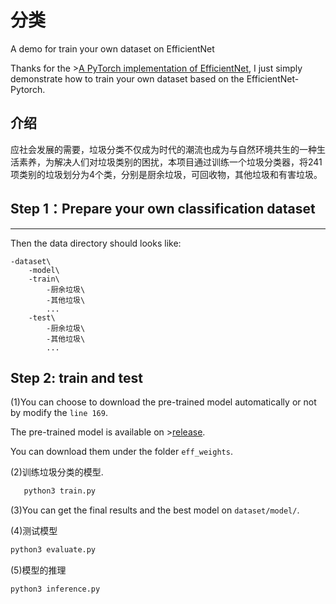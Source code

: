 # 分类
A demo for train your own dataset on EfficientNet

Thanks for the >[A PyTorch implementation of EfficientNet](https://github.com/lukemelas/EfficientNet-PyTorch), I just simply demonstrate how to train your own dataset based on the EfficientNet-Pytorch.

## 介绍

应社会发展的需要，垃圾分类不仅成为时代的潮流也成为与自然环境共生的一种生活素养，为解决人们对垃圾类别的困扰，本项目通过训练一个垃圾分类器，将241项类别的垃圾划分为4个类，分别是厨余垃圾，可回收物，其他垃圾和有害垃圾。

## Step 1：Prepare your own classification dataset
---
Then the data directory should looks like:   
```
-dataset\
    -model\
    -train\
        -厨余垃圾\
        -其他垃圾\
        ...
    -test\
        -厨余垃圾\
        -其他垃圾\
        ...
```

## Step 2: train and test 
(1)You can choose to download the pre-trained model automatically or not by modify the ```line 169```.

The pre-trained model is available on >[release](https://github.com/lukemelas/EfficientNet-PyTorch/releases). 

You can download them under the folder ```eff_weights```.

(2)训练垃圾分类的模型.
 ```python
    python3 train.py
 ```
(3)You can get the final results and the best model on ```dataset/model/```.

(4)测试模型

```python
python3 evaluate.py
```

(5)模型的推理

```python 
python3 inference.py
```

